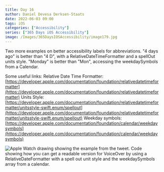 ```yaml
---
title: Day 16
author: Daniel Devesa Derksen-Staats
date: 2022-06-03 09:00
tags: iOS
categories: ["Accessibility"]
series: ["365 Days iOS Accessibility"]
image: /Images/365DaysIOSAccessibility/image179.jpg
---
```


Two more examples on better accessibility labels for abbreviations. "4 days ago" is better than "4 D", with a RelativeDateTimeFormatter and a spellOut units style. "Monday" is better than "Mon", accessing the weekdaySymbols from a Calendar.  

Some useful links:
Relative Date Time Formatter: [https://developer.apple.com/documentation/foundation/relativedatetimeformatter](https://developer.apple.com/documentation/foundation/relativedatetimeformatter)
Units Style: [https://developer.apple.com/documentation/foundation/relativedatetimeformatter/unitsstyle-swift.enum/spellout](https://developer.apple.com/documentation/foundation/relativedatetimeformatter/unitsstyle-swift.enum/spellout)
Weekday symbols: [https://developer.apple.com/documentation/foundation/calendar/weekdaysymbols](https://developer.apple.com/documentation/foundation/calendar/weekdaysymbols)

![Apple Watch drawing showing the example from the tweet. Code showing how you can get a readable version for VoiceOver by using a RelativeDateFormatter with a spell out unit style and the weekdaySymbols array from a calendar.](/Images/365DaysIOSAccessibility/image179.jpg)



